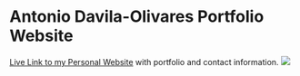 # Antonio Davila-Olivares Portfolio Website

[Live Link to my Personal Website](https://d3vila.github.io/Portfolio/) with portfolio and contact information.
![](http://cdn.shopify.com/s/files/1/0011/7686/2777/products/9._MediumNavajo_Basket_Red_Star_1024x1024.png)
